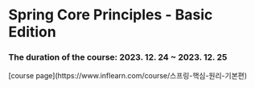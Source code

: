 <h1>Spring Core Principles - Basic Edition</h1>
<h3>The duration of the course: 2023. 12. 24 ~ 2023. 12. 25</h3>
[course page](https://www.inflearn.com/course/스프링-핵심-원리-기본편)
